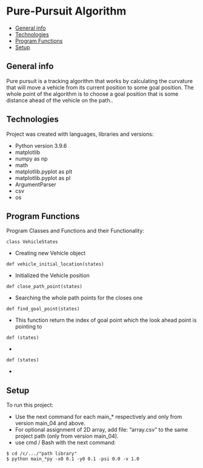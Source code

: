 # Pure-Pursuit Algorithm
* [General info](#general-info)
* [Technologies](#technologies)
* [Program Functions](#Program-Functions)
* [Setup](#setup)

## General info
Pure pursuit is a tracking algorithm that works by calculating the curvature that will move a vehicle from its current position to some goal position.
The whole point of the algorithm is to choose a goal position that is some distance ahead of the vehicle on the path..
	
## Technologies
Project was created with languages, libraries and versions:
* Python version 3.9.6
* matplotlib
* numpy as np
* math
* matplotlib.pyplot as plt
* matplotlib.pyplot as pl
* ArgumentParser
* csv
* os 
	
## Program Functions
Program Classes and Functions and their Functionality:

```
class VehicleStates
```
* Creating new Vehicle object

```
def vehicle_initial_location(states)
```
* Initialized the Vehicle position


```
def close_path_point(states)
```
* Searching the whole path points for the closes one



```
def find_goal_point(states)
```
* This function return the index of goal point which the look ahead point is pointing to

```
def (states)
```
* 

```
def (states)
```
*

## Setup
To run this project:
* Use the next command for each main_* respectively and only from version main_04 and above.
* For optional assignment of 2D array, add file: “array.csv” to the same project path (only from version main_04).
* use cmd / Bash with the next command:

```
$ cd /c/.../"path library"
$ python main_*py -x0 0.1 -y0 0.1 -psi 0.0 -v 1.0
```
